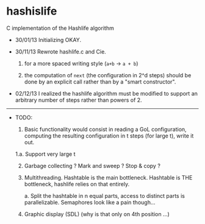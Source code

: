 hashislife
==========

C implementation of the Hashlife algorithm

- 30/01/13 Initializing OKAY.

- 30/11/13 Rewrote hashlife.c and Cie.

    1. for a more spaced writing style (`a+b` -> `a + b`)

    2. the computation of `next` (the configuration in 2^d steps) should be
done by an explicit call rather than by a "smart constructor".

- 02/12/13 I realized the hashlife algorithm must be modified to support
an arbitrary number of steps rather than powers of 2.

---

- TODO:

    1. Basic functionality would consist in reading a GoL configuration,
computing the resulting configuration in t steps (for large t), write it out.

    1.a. Support very large t

    2. Garbage collecting ? Mark and sweep ? Stop & copy ?

    3. Multithreading. Hashtable is the main bottleneck. Hashtable is
THE bottleneck, hashlife relies on that entirely.

        a. Split the hashtable in n equal parts, access to distinct parts is
parallelizable. Semaphores look like a pain though...

    4. Graphic display (SDL) (why is that only on 4th position ...)

